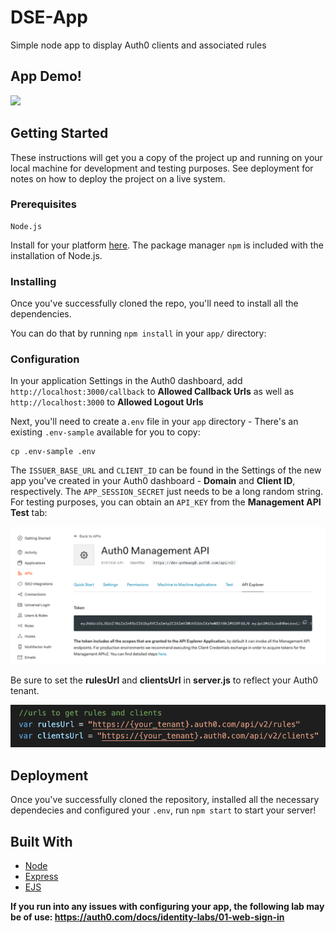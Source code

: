 # DSE-App

Simple node app to display Auth0 clients and associated rules

## App Demo!
![](/images/dse-recording.gif)

## Getting Started

These instructions will get you a copy of the project up and running on your local machine for development and testing purposes. See deployment for notes on how to deploy the project on a live system.

### Prerequisites

```
Node.js 
```
Install for your platform [here](https://nodejs.org/en/download/). The package manager `npm` is included with the installation of Node.js.

### Installing

Once you've successfully cloned the repo, you'll need to install all the dependencies. 

You can do that by running `npm install` in your `app/` directory:

### Configuration

In your application Settings in the Auth0 dashboard, add `http://localhost:3000/callback` to **Allowed Callback Urls** as well as `http://localhost:3000` to **Allowed Logout Urls**

Next, you'll need to create a`.env` file in your `app` directory - There's an existing `.env-sample` available for you to copy:

```
cp .env-sample .env
```
The `ISSUER_BASE_URL` and `CLIENT_ID` can be found in the Settings of the new app you've created in your Auth0 dashboard - **Domain** and **Client ID**, respectively. The `APP_SESSION_SECRET` just needs to be a long random string. For testing purposes, you can obtain an `API_KEY` from the **Management API Test** tab:

![](/images/screenshot.PNG)

Be sure to set the **rulesUrl** and **clientsUrl** in **server.js** to reflect your Auth0 tenant.

![](/images/urls.PNG)

## Deployment

Once you've successfully cloned the repository, installed all the necessary dependecies and configured your `.env`, run `npm start` to start your server!

## Built With

* [Node](https://nodejs.org/en/)
* [Express](https://expressjs.com/)
* [EJS](https://ejs.co/)

**If you run into any issues with configuring your app, the following lab may be of use: https://auth0.com/docs/identity-labs/01-web-sign-in**
